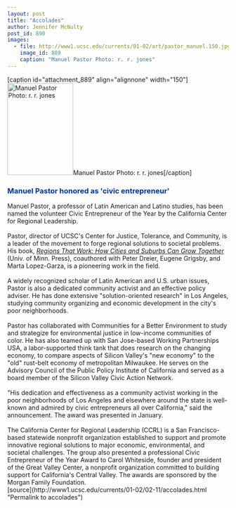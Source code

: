 ```yaml
---
layout: post
title: "Accolades"
author: Jennifer McNulty
post_id: 890
images:
  - file: http://www1.ucsc.edu/currents/01-02/art/pastor_manuel.150.jpg
    image_id: 889
    caption: "Manuel Pastor Photo: r. r. jones"
---
```


[caption id="attachment_889" align="alignnone" width="150"]<a href="http://localhost/mysite/wp-content/uploads/2002/02/pastor_manuel.150.jpg"><img class="size-full wp-image-889" src="http://localhost/mysite/wp-content/uploads/2002/02/pastor_manuel.150.jpg" alt="Manuel Pastor Photo: r. r. jones" width="150" height="209" /></a>Manuel Pastor Photo: r. r. jones[/caption]
<h3>
  <font color="#003399"><b>Manuel Pastor honored as 'civic entrepreneur'</b></font>
</h3>Manuel Pastor, a professor of Latin American and Latino studies, has been named the volunteer Civic Entrepreneur of the Year by the California Center for Regional Leadership.<br>
<br>
Pastor, director of UCSC's Center for Justice, Tolerance, and Community, is a leader of the movement to forge regional solutions to societal problems. His book, <a href="http://www.upress.umn.edu/Books/P/pastor_regions.html"><i>Regions That Work: How Cities and Suburbs Can Grow Together</i></a> (Univ. of Minn. Press), coauthored with Peter Dreier, Eugene Grigsby, and Marta Lopez-Garza, is a pioneering work in the field.<br>
<br>
A widely recognized scholar of Latin American and U.S. urban issues, Pastor is also a dedicated community activist and an effective policy adviser. He has done extensive "solution-oriented research" in Los Angeles, studying community organizing and economic development in the city's poor neighborhoods.<br>
<br>
Pastor has collaborated with Communities for a Better Environment to study and strategize for environmental justice in low-income communities of color. He has also teamed up with San Jose-based Working Partnerships USA, a labor-supported think tank that does research on the changing economy, to compare aspects of Silicon Valley's "new economy" to the "old" rust-belt economy of metropolitan Milwaukee. He serves on the Advisory Council of the Public Policy Institute of California and served as a board member of the Silicon Valley Civic Action Network.<br>
<br>
"His dedication and effectiveness as a community activist working in the poor neighborhoods of Los Angeles and elsewhere around the state is well-known and admired by civic entrepreneurs all over California," said the announcement. The award was presented in January.<br>
<br>
The California Center for Regional Leadership (CCRL) is a San Francisco-based statewide nonprofit organization established to support and promote innovative regional solutions to major economic, environmental, and societal challenges. The group also presented a professional Civic Entrepreneur of the Year Award to Carol Whiteside, founder and president of the Great Valley Center, a nonprofit organization committed to building support for California's Central Valley. The awards are sponsored by the Morgan Family Foundation.<br>
[source](http://www1.ucsc.edu/currents/01-02/02-11/accolades.html "Permalink to accolades")
